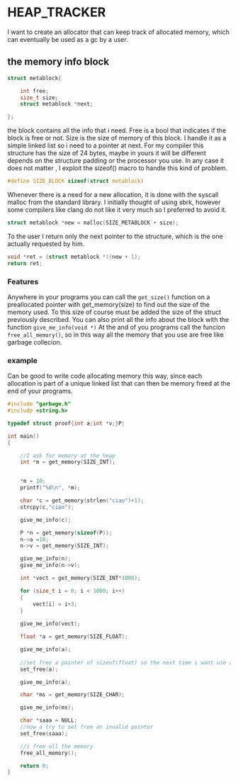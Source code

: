 # HEAP_TRACKER
I want to create an allocator that can keep track of allocated memory, which can eventually be used as a gc by a user. 

## the memory info block

```c
struct metablock{

    int free;
    size_t size;
    struct metablock *next;

}; 
```
the block contains all the info that i need.
Free is a bool that indicates if the block is free or not.
Size is the size of memory of this block.
I handle it as a simple linked list so i need to a pointer at next.
For my compiler this structure has the size of 24 bytes, maybe in yours it will be different depends on the structure padding or the processor you use.
In any case it does not matter , I exploit the sizeof() macro to handle this kind of problem.

```c
#define SIZE_BLOCK sizeof(struct metablock)
```

Whenever there is a need for a new allocation, it is done with the syscall malloc from the standard library.
I initially thought of using sbrk, however some compilers like clang do not like it very much so I preferred to avoid it.

```c
struct metablock *new = malloc(SIZE_METABLOCK + size);
```

To the user I return only the next pointer to the structure, which is the one actually requested by him.
```c
void *ret = (struct metablock *)(new + 1);
return ret;
```

### Features
Anywhere in your programs you can call the ```get_size()``` function on a preallocated pointer with get_memory(size) to find out the size of the memory used.
To this size of course must be added the size of the struct previously described.
You can also print all the info about the block with the function ```give_me_info(void *)```
At the and of you programs call the funcion ``` free_all_memory()```, so in this way
all the memory that you use are free like garbage collecion.

### example
Can be good to write code allocating memory this way, since each allocation is part of a unique linked list that can then be memory freed at the end of your programs.
```c
#include "garbage.h"
#include <string.h>

typedef struct proof{int a;int *v;}P;

int main()
{   

    //I ask for memory at the heap
    int *m = get_memory(SIZE_INT);


    *m = 10;
    printf("%d\n", *m);

    char *c = get_memory(strlen("ciao")+1);
    strcpy(c,"ciao");

    give_me_info(c);

    P *n = get_memory(sizeof(P));
    n->a =10;
    n->v = get_memory(SIZE_INT);

    give_me_info(n);
    give_me_info(n->v);

    int *vect = get_memory(SIZE_INT*1000);

    for (size_t i = 0; i < 1000; i++)
    {
        vect[i] = i+3;
    }
    
    give_me_info(vect);

    float *a = get_memory(SIZE_FLOAT);

    give_me_info(a);
    
    //set free a pointer of sizeof(float) so the next time i want use a pointer like it i already have it.
    set_free(a);

    give_me_info(a);

    char *ms = get_memory(SIZE_CHAR);

    give_me_info(ms);

    char *saaa = NULL;
    //now a try to set free an invalid pointer
    set_free(saaa);

    //i free all the memory
    free_all_memory();

    return 0;
}
```